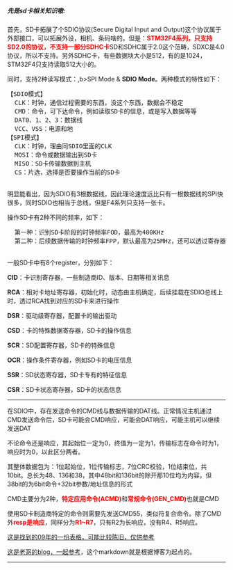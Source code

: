 <h5>先是sd卡相关知识嗷:</h5>
  <p>首先，SD卡拓展了个SDIO协议(Secure Digital Input and Output)这个协议属于外部接口，可以拓展外设，相机、条码啥的。但是：<b style="color:red;">STM32F4系列，只支持SD2.0的协议，不支持一部分SDHC卡</b>SD和SDHC属于2.0这个范畴，SDXC是4.0协议，所以不支持。另外SDHC卡，有些数据块大小是512，有的是1024，STM32F4只支持读取512大小的。</p>
  <p>同时，支持2种读写模式：,b>SPI Mode</b> & <b>SDIO Mode</b>。两种模式的特性如下：</p>
  <pre>
【SDIO模式】
  CLK：时钟，通信过程需要的东西，没这个东西，数据会不稳定
  CMD：命令，可下达命令，例如读取SD卡的信息，或是写入数据等等
  DAT0、1、2、3：数据线
  VCC、VSS：电源和地
【SPI模式】
  CLK：时钟，理由同SDIO里面的CLK
  MOSI：命令或数据输出到SD卡
  MISO：SD卡传输数据到主机
  CS：片选，选择是否要操作当前的SD卡
  </pre>
  <p>明显能看出，因为SDIO有3根数据线，因此理论速度远比只有一根数据线的SPI快很多，同时SDIO也相当于总线，但是F4系列只支持一张卡。</p>
  <p>操作SD卡有2种不同的频率，如下：</p>
  <pre>
  第一种：识别SD卡阶段的时钟频率FOD，最高为400KHz
  第二种：后续数据传输的时钟频率FPP，默认最高为25MHz，还可以透过寄存器修改，修改后最高为50MHz。
  </pre>
  <p>一般SD卡中有8个register，分别如下：</p>
  <p><b>CID</b>：卡识别寄存器，一些制造商ID、版本、日期等相关讯息</p>
  <p><b>RCA</b>：相对卡地址寄存器，初始化时，动态由主机确定，后续挂载在SDIO总线上时，透过RCA找到对应的SD卡来进行操作</p>
  <p><b>DSR</b>：驱动级寄存器，配置卡的输出驱动</p>
  <p><b>CSD</b>：卡的特殊数据寄存器，SD卡的操作信息</p>
  <p><b>SCR</b>：SD配置寄存器，SD卡的特殊信息</p>
  <p><b>OCR</b>：操作条件寄存器，例如SD卡的电压信息</p>
  <p><b>SSR</b>：SD状态寄存器，SD卡专有的特征信息</p>
  <p><b>CSR</b>：SD卡状态寄存器，SD卡的状态信息</p>
  
  <hr>
  
  <p>在SDIO中，存在发送命令的CMD线与数据传输的DAT线。正常情况主机通过CMD发送命令后，SD卡可能会CMD响应，可能会DAT响应，可能主机可以继续发送DAT</p>
  <p>不论命令还是响应，其起始位一定为0，终值为一定为1，传输标志在命令时为1，响应时为0，以此区分两者。</p>
  <p>其整体数据包为：1位起始位，1位传输标志，7位CRC校验，1位结束位，共10bit。总长为48、136和38，其中48bit和136bit的除开那10位均为内容，但38bit的为6bit命令+32bit参数/地址信息的形式 </p>
  <p>CMD主要分为2种，<b style="color:red;">特定应用命令(ACMD)</b>和<b style="color:red;">常规命令(GEN_CMD)</b>也就是CMD</p>
  <p>使用SD卡制造商特定的命令则需要先发送CMD55，类似符复合命令。除了CMD外<b style="color:red;">resp是响应</b>，同样分为<b style="color:red;">R1~R7</b>，只有R2为长响应，没有R4、R5响应。</p>
  <p><a href="https://github.com/xjc147896325/Cross-hardware-recording/blob/main/SD_command%20and%20register%20list.pdf" target="_blank">这是找到的09年的一份表格，可能比较陈旧，仅供参考</a></p>
  <p><a href="https://www.cnblogs.com/PureHeart/p/12015635.html" target="_blank">这是老哥的blog，一起参考</a>，这个markdown就是根据博客为起点的。</p>
    
  <hr>
